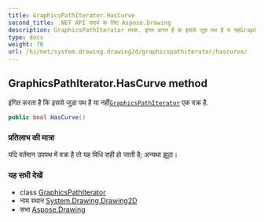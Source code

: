 ```yaml
---
title: GraphicsPathIterator.HasCurve
second_title: .NET API संदर्भ के लिए Aspose.Drawing
description: GraphicsPathIterator तरक. इंगत करत है क इससे जुड़ पथ है य नहंGraphicsPathIterator एक वक्र है.
type: docs
weight: 70
url: /hi/net/system.drawing.drawing2d/graphicspathiterator/hascurve/
---
```

## GraphicsPathIterator.HasCurve method

इंगित करता है कि इससे जुड़ा पथ है या नहीं[`GraphicsPathIterator`](../) एक वक्र है.

```csharp
public bool HasCurve()
```

### प्रतिलाभ की मात्रा

यदि वर्तमान उपपथ में वक्र है तो यह विधि सही हो जाती है; अन्यथा झूठा।

### यह सभी देखें

* class [GraphicsPathIterator](../)
* नाम स्थान [System.Drawing.Drawing2D](../../graphicspathiterator/)
* सभा [Aspose.Drawing](../../../)


